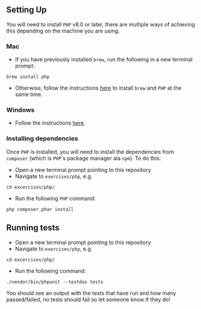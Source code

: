 ## Setting Up

You will need to install `PHP` v8.0 or later, there are multiple ways of achieving this depending on the machine you are
using.

### Mac

- If you have previously installed `brew`, run the following in a new terminal prompt:

```shell
brew install php
```

- Otherwise, follow the instructions [here](https://www.geeksforgeeks.org/how-to-install-php-on-macos/) to
  install `brew` and `PHP` at the same time.

### Windows

- Follow the instructions [here](https://www.geeksforgeeks.org/how-to-install-php-in-windows-10/).

### Installing dependencies

Once `PHP` is installed, you will need to install the dependencies from `composer` (which is `PHP`'s package manager
ala `npm`). To do this:

- Open a new terminal prompt pointing to this repository
- Navigate to `exercises/php`, e.g.

```shell
cd excercises/php/
```

- Run the following `PHP` command:

```shell
php composer.phar install
```

## Running tests

- Open a new terminal prompt pointing to this repository
- Navigate to `exercises/php`, e.g.

```shell
cd excercises/php/
```

- Run the following command:

```shell
./vendor/bin/phpunit --testdox tests
```

You should see an output with the tests that have run and how many passed/failed, _no_ tests should fail so let someone
know if they do!